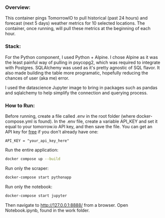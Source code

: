 ### Overview:

This container pings TomorrowIO to pull historical (past 24 hours) and forecast (next 5 days) weather metrics for 10 selected locations. The container, once running, will pull these metrics at the beginning of each hour.

### Stack:

For the Python component, I used Python + Alpine. I chose Alpine as it was the least painful way of pulling in psycopg2, which was required to integrate with Postgres. SQLAlchemy was used as it's pretty agnostic of SQL flavor. It also made building the table more programatic, hopefully reducing the chances of user (aka me) error.

I used the datascience Jupyter image to bring in packages such as pandas and sqlalchemy to help simplify the connection and querying process.

### How to Run:

Before running, create a file called .env in the root folder (where docker-compose.yml is found). In the .env file, create a variable API_KEY and set it equal to your tomorrow.io API key, and then save the file. You can get an API key for [free](https://app.tomorrow.io/signup) if you don't already have one:

```
API_KEY = "your_api_key_here"
```


Run the entire application:
```bash
docker compose up --build
```

Run only the scraper:
```bash
docker-compose start pythonapp
```

Run only the notebook:
```bash
docker-compose start jupyter

```
Then navigate to http://127.0.0.1:8888/ from a browser. Open Notebook.ipynb, found in the work folder.